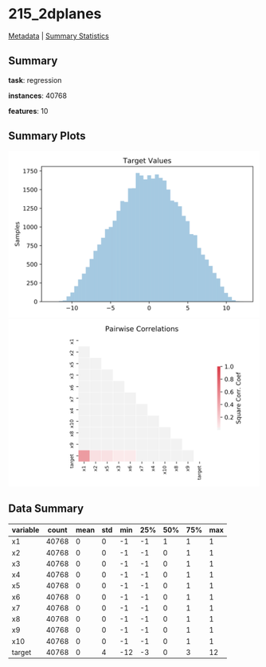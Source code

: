 # 215_2dplanes

[Metadata](metadata.yaml) | [Summary Statistics](summary_stats.csv)

## Summary

**task**: regression

**instances**: 40768

**features**: 10

## Summary Plots

![Labels](label.svg)
![Corr](corr.svg)

## Data Summary

|	variable	|	count	|	mean	|	std	|	min	|	25%	|	50%	|	75%	|	max|
| --- | --- | --- | --- | --- | --- | --- | --- | --- |
|	x1	|	40768	|	0	|	0	|	-1	|	-1	|	1	|	1	|	1
|	x2	|	40768	|	0	|	0	|	-1	|	-1	|	0	|	1	|	1
|	x3	|	40768	|	0	|	0	|	-1	|	-1	|	0	|	1	|	1
|	x4	|	40768	|	0	|	0	|	-1	|	-1	|	0	|	1	|	1
|	x5	|	40768	|	0	|	0	|	-1	|	-1	|	0	|	1	|	1
|	x6	|	40768	|	0	|	0	|	-1	|	-1	|	0	|	1	|	1
|	x7	|	40768	|	0	|	0	|	-1	|	-1	|	0	|	1	|	1
|	x8	|	40768	|	0	|	0	|	-1	|	-1	|	0	|	1	|	1
|	x9	|	40768	|	0	|	0	|	-1	|	-1	|	0	|	1	|	1
|	x10	|	40768	|	0	|	0	|	-1	|	-1	|	0	|	1	|	1
|	target	|	40768	|	0	|	4	|	-12	|	-3	|	0	|	3	|	12
